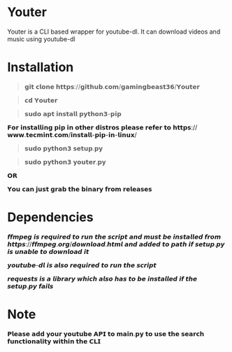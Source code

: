 # Youter
Youter is a CLI based wrapper for youtube-dl. It can download videos and music using youtube-dl

# Installation
> 𝗴𝗶𝘁 𝗰𝗹𝗼𝗻𝗲 𝗵𝘁𝘁𝗽𝘀://𝗴𝗶𝘁𝗵𝘂𝗯.𝗰𝗼𝗺/𝗴𝗮𝗺𝗶𝗻𝗴𝗯𝗲𝗮𝘀𝘁𝟯𝟲/𝗬𝗼𝘂𝘁𝗲𝗿

> 𝗰𝗱 𝗬𝗼𝘂𝘁𝗲𝗿

> 𝘀𝘂𝗱𝗼 𝗮𝗽𝘁 𝗶𝗻𝘀𝘁𝗮𝗹𝗹 𝗽𝘆𝘁𝗵𝗼𝗻𝟯-𝗽𝗶𝗽

𝗙𝗼𝗿 𝗶𝗻𝘀𝘁𝗮𝗹𝗹𝗶𝗻𝗴 𝗽𝗶𝗽 𝗶𝗻 𝗼𝘁𝗵𝗲𝗿 𝗱𝗶𝘀𝘁𝗿𝗼𝘀 𝗽𝗹𝗲𝗮𝘀𝗲 𝗿𝗲𝗳𝗲𝗿 𝘁𝗼 𝗵𝘁𝘁𝗽𝘀://𝘄𝘄𝘄.𝘁𝗲𝗰𝗺𝗶𝗻𝘁.𝗰𝗼𝗺/𝗶𝗻𝘀𝘁𝗮𝗹𝗹-𝗽𝗶𝗽-𝗶𝗻-𝗹𝗶𝗻𝘂𝘅/

> 𝘀𝘂𝗱𝗼 𝗽𝘆𝘁𝗵𝗼𝗻𝟯 𝘀𝗲𝘁𝘂𝗽.𝗽𝘆

> 𝘀𝘂𝗱𝗼 𝗽𝘆𝘁𝗵𝗼𝗻𝟯 𝘆𝗼𝘂𝘁𝗲𝗿.𝗽𝘆

   𝗢𝗥

𝗬𝗼𝘂 𝗰𝗮𝗻 𝗷𝘂𝘀𝘁 𝗴𝗿𝗮𝗯 𝘁𝗵𝗲 𝗯𝗶𝗻𝗮𝗿𝘆 𝗳𝗿𝗼𝗺 𝗿𝗲𝗹𝗲𝗮𝘀𝗲𝘀 

# Dependencies

𝙛𝙛𝙢𝙥𝙚𝙜 𝙞𝙨 𝙧𝙚𝙦𝙪𝙞𝙧𝙚𝙙 𝙩𝙤 𝙧𝙪𝙣 𝙩𝙝𝙚 𝙨𝙘𝙧𝙞𝙥𝙩 𝙖𝙣𝙙 𝙢𝙪𝙨𝙩 𝙗𝙚 𝙞𝙣𝙨𝙩𝙖𝙡𝙡𝙚𝙙 𝙛𝙧𝙤𝙢 𝙝𝙩𝙩𝙥𝙨://𝙛𝙛𝙢𝙥𝙚𝙜.𝙤𝙧𝙜/𝙙𝙤𝙬𝙣𝙡𝙤𝙖𝙙.𝙝𝙩𝙢𝙡 𝙖𝙣𝙙 𝙖𝙙𝙙𝙚𝙙 𝙩𝙤 𝙥𝙖𝙩𝙝 𝙞𝙛 𝙨𝙚𝙩𝙪𝙥.𝙥𝙮 𝙞𝙨 𝙪𝙣𝙖𝙗𝙡𝙚 𝙩𝙤 𝙙𝙤𝙬𝙣𝙡𝙤𝙖𝙙 𝙞𝙩

𝙮𝙤𝙪𝙩𝙪𝙗𝙚-𝙙𝙡 𝙞𝙨 𝙖𝙡𝙨𝙤 𝙧𝙚𝙦𝙪𝙞𝙧𝙚𝙙 𝙩𝙤 𝙧𝙪𝙣 𝙩𝙝𝙚 𝙨𝙘𝙧𝙞𝙥𝙩

𝙧𝙚𝙦𝙪𝙚𝙨𝙩𝙨 𝙞𝙨 𝙖 𝙡𝙞𝙗𝙧𝙖𝙧𝙮 𝙬𝙝𝙞𝙘𝙝 𝙖𝙡𝙨𝙤 𝙝𝙖𝙨 𝙩𝙤 𝙗𝙚 𝙞𝙣𝙨𝙩𝙖𝙡𝙡𝙚𝙙 𝙞𝙛 𝙩𝙝𝙚 𝙨𝙚𝙩𝙪𝙥.𝙥𝙮 𝙛𝙖𝙞𝙡𝙨


# Note
𝗣𝗹𝗲𝗮𝘀𝗲 𝗮𝗱𝗱 𝘆𝗼𝘂𝗿 𝘆𝗼𝘂𝘁𝘂𝗯𝗲 𝗔𝗣𝗜 𝘁𝗼 𝗺𝗮𝗶𝗻.𝗽𝘆 𝘁𝗼 𝘂𝘀𝗲 𝘁𝗵𝗲 𝘀𝗲𝗮𝗿𝗰𝗵 𝗳𝘂𝗻𝗰𝘁𝗶𝗼𝗻𝗮𝗹𝗶𝘁𝘆 𝘄𝗶𝘁𝗵𝗶𝗻 𝘁𝗵𝗲 𝗖𝗟𝗜


